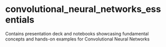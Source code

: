 # convolutional_neural_networks_essentials
Contains presentation deck and notebooks showcasing fundamental concepts and hands-on examples for Convolutional Neural Networks
